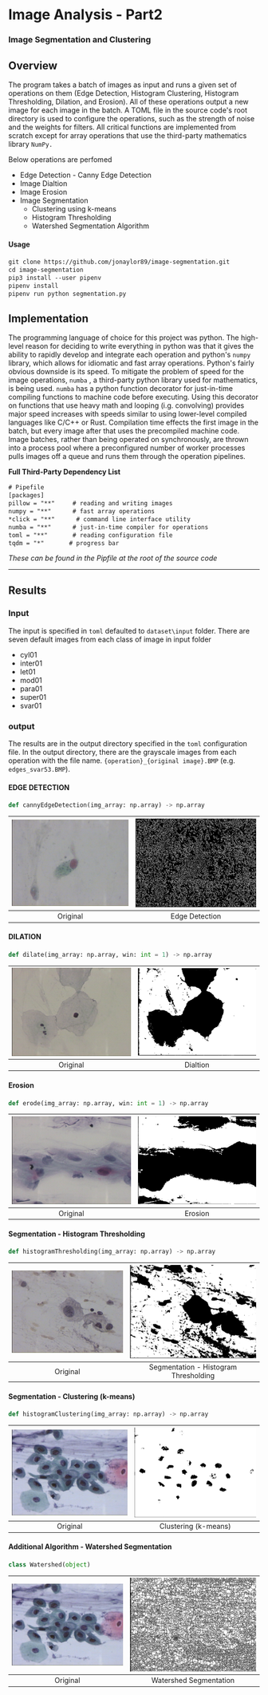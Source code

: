# Image Analysis - Part2

### Image Segmentation and Clustering

## Overview

The program takes a batch of images as input and runs a given set of operations on them (Edge Detection, Histogram Clustering, Histogram Thresholding, Dilation, and Erosion). All of these operations output a new image for each image in the batch. A TOML file in the source code's root directory is used to configure the operations, such as the strength of noise and the weights for filters. All critical functions are implemented from scratch except for array operations that use the third-party mathematics library `NumPy.`

Below operations are perfomed

* Edge Detection - Canny Edge Detection
* Image Dialtion
* Image Erosion
* Image Segmentation
    - Clustering using k-means
    - Histogram Thresholding
    - Watershed Segmentation Algorithm

#### Usage

    git clone https://github.com/jonaylor89/image-segmentation.git
    cd image-segmentation
    pip3 install --user pipenv
    pipenv install
    pipenv run python segmentation.py

## Implementation

The programming language of choice for this project was python. The high-level reason for deciding to write everything in python was that it gives the ability to rapidly develop and integrate each operation and python's `numpy` library, which allows for idiomatic and fast array operations. Python's fairly obvious downside is its speed. To mitigate the problem of speed for the image operations, `numba` , a third-party python library used for mathematics, is being used. `numba` has a python function decorator for just-in-time compiling functions to machine code before executing. Using this decorator on functions that use heavy math and looping (i.g. convolving) provides major speed increases with speeds similar to using lower-level compiled languages like C/C++ or Rust. Compilation time effects the first image in the batch, but every image after that uses the precompiled machine code. Image batches, rather than being operated on synchronously, are thrown into a process pool where a preconfigured number of worker processes pulls images off a queue and runs them through the operation pipelines. 

**Full Third-Party Dependency List**

    # Pipefile
    [packages]
    pillow = "**"     # reading and writing images
    numpy = "**"      # fast array operations
    *click = "**"      # command line interface utility
    numba = "**"      # just-in-time compiler for operations
    toml = "**"       # reading configuration file
    tqdm = "*"       # progress bar

*These can be found in the Pipfile at the root of the source code*

---

## Results

### Input

The input is specified in `toml` defaulted to `dataset\input` folder. There are seven default images from each class of image in input folder
* cyl01
* inter01
* let01
* mod01
* para01
* super01
* svar01

### output

The results are in the output directory specified in the `toml` configuration file. In the output directory, there are the grayscale images from each operation with the file name. `{operation}_{original image}.BMP` (e.g. `edges_svar53.BMP`).

#### EDGE DETECTION
```python
def cannyEdgeDetection(img_array: np.array) -> np.array
```
| ![dataset/input/cyl01.BMP](dataset/input/cyl01.BMP) | ![dataset/assets/edges_cyl01.jpg](dataset/assets/edges_cyl01.jpg)
|:---:|:---:|
| Original | Edge Detection |

#### DILATION
```python
def dilate(img_array: np.array, win: int = 1) -> np.array
```
| ![dataset/input/inter01.BMP](dataset/input/inter01.BMP) | ![dataset/assets/dilated_inter01.jpg](dataset/assets/dilated_inter01.jpg) |
|:---:|:---:|
| Original | Dialtion |

#### Erosion
```python
def erode(img_array: np.array, win: int = 1) -> np.array
```
| ![dataset/input/let01.BMP](dataset/input/let01.BMP) | ![dataset/assets/eroded_let01.jpg](dataset/assets/eroded_let01.jpg) |
|:---:|:---:|
| Original | Erosion |

#### Segmentation - Histogram Thresholding
```python
def histogramThresholding(img_array: np.array) -> np.array
```
| ![dataset/input/mod01.BMP](dataset/input/mod01.BMP) | ![dataset/assets/seg_thresholding_mod01.jpg](dataset/assets/seg_thresholding_mod01.jpg) |
|:---:|:---:|
| Original | Segmentation - Histogram Thresholding |

#### Segmentation - Clustering (k-means)
```python
def histogramClustering(img_array: np.array) -> np.array
```
| ![dataset/input/para01.BMP](dataset/input/para01.BMP) | ![dataset/assets/seg_clusting_para01.jpg](dataset/assets/seg_clusting_para01.jpg) |
|:---:|:---:|
| Original | Clustering (k-means) |

#### Additional Algorithm - Watershed Segmentation
```python
class Watershed(object)
```
| ![dataset/input/para01.BMP](dataset/input/para01.BMP) | ![dataset/assets/ws_segmentation_para01.jpg](dataset/assets/ws_segmentation_para01.jpg) |
|:---:|:---:|
| Original | Watershed Segmentation |
